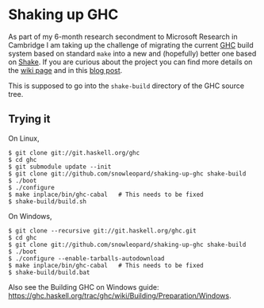 Shaking up GHC
==============

As part of my 6-month research secondment to Microsoft Research in Cambridge I am taking up the challenge of migrating the current [GHC](https://en.wikipedia.org/wiki/Glasgow_Haskell_Compiler) build system based on standard `make` into a new and (hopefully) better one based on [Shake](https://github.com/ndmitchell/shake/blob/master/README.md). If you are curious about the project you can find more details on the [wiki page](https://ghc.haskell.org/trac/ghc/wiki/Building/Shake) and in this [blog post](https://blogs.ncl.ac.uk/andreymokhov/shaking-up-ghc/).

This is supposed to go into the `shake-build` directory of the GHC source tree.

Trying it
---------

On Linux,
```
$ git clone git://git.haskell.org/ghc
$ cd ghc
$ git submodule update --init
$ git clone git://github.com/snowleopard/shaking-up-ghc shake-build
$ ./boot
$ ./configure
$ make inplace/bin/ghc-cabal   # This needs to be fixed
$ shake-build/build.sh
```

On Windows,
```
$ git clone --recursive git://git.haskell.org/ghc.git
$ cd ghc
$ git clone git://github.com/snowleopard/shaking-up-ghc shake-build
$ ./boot
$ ./configure --enable-tarballs-autodownload
$ make inplace/bin/ghc-cabal   # This needs to be fixed
$ shake-build/build.bat
```
Also see the Building GHC on Windows guide: https://ghc.haskell.org/trac/ghc/wiki/Building/Preparation/Windows.
